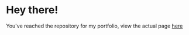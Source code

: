 # Hey there!

You've reached the repository for my portfolio, view the actual page [here](https://saadmamjad.github.io./)
